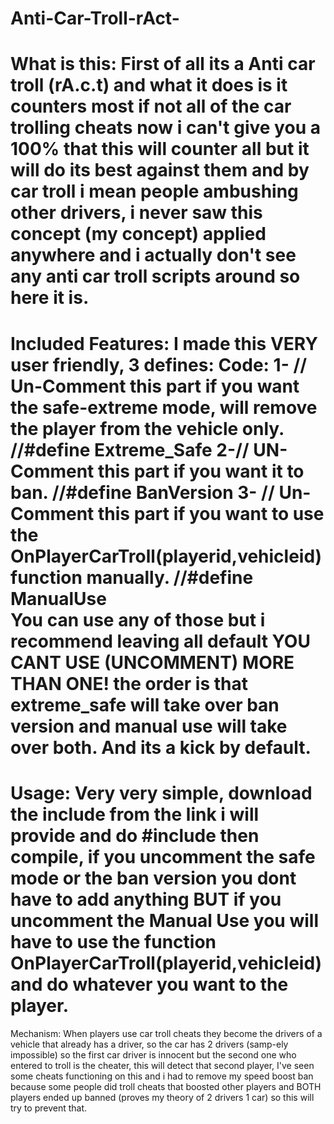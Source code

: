 # Anti-Car-Troll-rAct-
What is this:
First of all its a Anti car troll (rA.c.t) and what it does is it counters most if not all of the car trolling cheats now i can't give you a 100% that this will counter all but it will do its best against them and by car troll i mean people ambushing other drivers, i never saw this concept (my concept) applied anywhere and i actually don't see any anti car troll scripts around so here it is.
=====
Included Features:
I made this VERY user friendly, 3 defines:
Code:
1- 
// Un-Comment this part if you want the safe-extreme mode, will remove the player from the vehicle only. 
//#define Extreme_Safe 
2-// UN-Comment this part if you want it to ban. 
//#define BanVersion 
3- // Un-Comment this part if you want to use the OnPlayerCarTroll(playerid,vehicleid) function manually. 
//#define ManualUse  
You can use any of those but i recommend leaving all default YOU CANT USE (UNCOMMENT) MORE THAN ONE! the order is that extreme_safe will take over ban version and manual use will take over both. And its a kick by default.
======
Usage:
Very very simple, download the include from the link i will provide and do #include <name of the file> then compile, if you uncomment the safe mode or the ban version you dont have to add anything BUT if you uncomment the Manual Use you will have to use the function OnPlayerCarTroll(playerid,vehicleid) and do whatever you want to the player.
======
Mechanism:
When players use car troll cheats they become the drivers of a vehicle that already has a driver, so the car has 2 drivers (samp-ely impossible) so the first car driver is innocent but the second one who entered to troll is the cheater, this will detect that second player, I've seen some cheats functioning on this and i had to remove my speed boost ban because some people did troll cheats that boosted other players and BOTH players ended up banned (proves my theory of 2 drivers 1 car) so this will try to prevent that.
